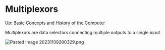 # Multiplexors

Up: [Basic Concepts and History of the Computer](basic_concepts_and_history_of_the_computer)

Multiplexors are data selectors connecting multiple outputs to a single input

![Pasted image 20231109200329.png](pasted_image_20231109200329.png)